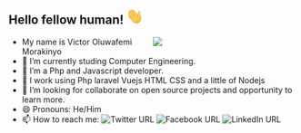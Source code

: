 <h2> Hello fellow human! <img src="https://raw.githubusercontent.com/ABSphreak/ABSphreak/master/gifs/Hi.gif" width="30px"></h2>

<img align='right' src="https://images.unsplash.com/photo-1555066931-4365d14bab8c?ixid=MnwxMjA3fDB8MHxzZWFyY2h8Nnx8bGFwdG9wJTIwY29kZXxlbnwwfHwwfHw%3D&ixlib=rb-1.2.1&w=1000&q=80" width='250"'>

<!--
**Movicworld/Movicworld** is a ✨ _special_ ✨ repository because its `README.md` (this file) appears on your GitHub profile.

Here are some ideas to get you started:
-->

- My name is Victor Oluwafemi Morakinyo
- 🔭 I’m currently studing Computer Engineering.
- 🌱 I’m a Php and Javascript developer.
- 👯 I work using Php laravel Vuejs HTML CSS and a little of Nodejs
- 🤔 I’m looking for collaborate on open source projects and opportunity to learn more.
- 😄 Pronouns: He/Him
- 📫 How to reach me: 
![Twitter URL](https://img.shields.io/twitter/url?color=%231DA1F2&label=movic_femi&logo=Twitter&style=social&url=https://twitter.com/movic_femi?s=09)
![Facebook URL](https://img.shields.io/twitter/url?color=%231DA1F2&label=Vitor%20Morakinyo&logo=facebook&style=social&url=https://www.facebook.com/victor.morakinyo.79/)
![LinkedIn URL](https://img.shields.io/twitter/url?color=%231DA1F2&label=Victor%20Morakinyo&logo=linkedin&style=social&url=https://www.linkedin.com/in/victor-oluwafemi-morakinyo-b45288192/ForiginalSubdomain%3Dng)
